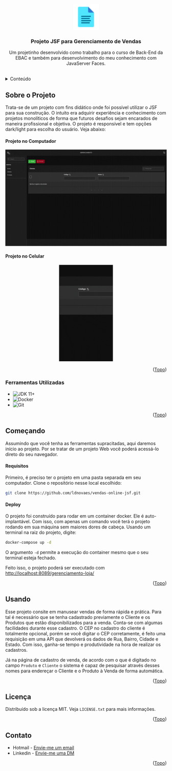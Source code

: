 <br />
<div align="center" id="top">
  <a href="https://linkedin.com/in/ldnovaes">
    <img src="imagens/icon-document.png" alt="Logo" width="80" height="80">
  </a>

  <h3 align="center">Projeto JSF para Gerenciamento de Vendas</h3>

  <p align="center">
    Um projetinho desenvolvido como trabalho para o curso de Back-End da EBAC e também para desenvolvimento do meu conhecimento com JavaServer Faces.
    <br />
    <br />
  </p>
</div>



<!-- TABLE OF CONTENTS -->
<details>
  <summary>Conteúdo</summary>
  <ol>
    <li>
      <a href="#sobre">Sobre o Projeto</a>
      <ul>
        <li><a href="#ferramentas">Ferramentas Utilizadas</a></li>
      </ul>
    </li>
    <li>
      <a href="#comeco">Começando</a>
      <ul>
        <li><a href="#requisitos">Requisitos</a></li>
        <li><a href="#deploy">Deploy</a></li>
      </ul>
    </li>
    <li><a href="#uso">Usando</a></li>
    <li><a href="#licenca">Licença</a></li>
    <li><a href="#contato">Contato</a></li>
  </ol>
</details>



<!-- ABOUT THE PROJECT -->
## <span id="sobre">Sobre o Projeto</span>

Trata-se de um projeto com fins didático onde foi possível utilizar o JSF para sua construção. O intuito era adquirir experiência e conhecimento com projetos monolíticos de forma que futuros desafios sejam encarados de maneira profissional e objetiva. O projeto é responsível e tem opções dark/light para escolha do usuário. Veja abaixo:

#### Projeto no Computador
<p align="center">
    <img src="./imagens/computer.gif" height="300">
</p>

#### Projeto no Celular
<p align="center">
    <img src="./imagens/celular-responsive.gif" height="300">
</p>

<p align="right">(<a href="#top">Topo</a>)</p>


### <span id="ferramentas">Ferramentas Utilizadas</span>

* ![JDK 11+](https://img.shields.io/badge/java-%23ED8B00.svg?style=for-the-badge&logo=openjdk&logoColor=white)
* ![Docker](https://img.shields.io/badge/docker-%230db7ed.svg?style=for-the-badge&logo=docker&logoColor=white)
* ![Git](https://img.shields.io/badge/git-%23F05033.svg?style=for-the-badge&logo=git&logoColor=white)

<p align="right">(<a href="#top">Topo</a>)</p>


## <span id="comeco">Começando</span>

Assumindo que você tenha as ferramentas supracitadas, aqui daremos início ao projeto. Por se tratar de um projeto Web você poderá acessá-lo direto do seu navegador.

#### <span id="requisitos">Requisitos</span>

Primeiro, é preciso ter o projeto em uma pasta separada em seu computador. Clone o repositório nesse local escolhido:

```sh
git clone https://github.com/ldnovaes/vendas-online-jsf.git
```

#### <span id="deploy">Deploy</span>

O projeto foi construído para rodar em um container docker. Ele é auto-implantável. Com isso, com apenas um comando você terá o projeto rodando em sua máquina sem maiores dores de cabeça. Usando um terminal na raiz do projeto, digite:

```sh
docker-compose up -d
```

O argumento `-d` permite a execução do container mesmo que o seu terminal esteja fechado.

Feito isso, o projeto poderá ser executado com <a href="http://localhost:8089/gerenciamento-loja/">http://localhost:8089/gerenciamento-loja/</a>

<p align="right">(<a href="#top">Topo</a>)</p>


## <span id="uso">Usando</span>

Esse projeto consite em manusear vendas de forma rápida e prática. Para tal é necessário que se tenha cadastrado previamente o Cliente e os Produtos que estão disponibilizados para a venda. Conta-se com algumas facilidades durante esse cadastro. O CEP no cadastro do cliente é totalmente opcional, porém se você digitar o CEP corretamente, é feito uma requisição em uma API que devolverá os dados de Rua, Bairro, Cidade e Estado. Com isso, ganha-se tempo e produtividade na hora de realizar os cadastros.

Já na página de cadastro de venda, de acordo com o que é digitado no campo `Produto` e `Cliente` o sistema é capaz de pesquisar através desses nomes para endereçar o Cliente e o Produto à Venda de forma automática.
<p align="right">(<a href="#top">Topo</a>)</p>

## <span id="licenca">Licença</span>

Distribuído sob a licença MIT. Veja `LICENSE.txt` para mais informações.

<p align="right">(<a href="#top">Topo</a>)</p>


## <span id="contato">Contato</span>

* Hotmail - [Envie-me um email](leandroduarte2012@hotmail.com)
* Linkedin - [Envie-me uma DM](https://linkedin.com/in/ldnovaes)


<p align="right">(<a href="#top">Topo</a>)</p>

